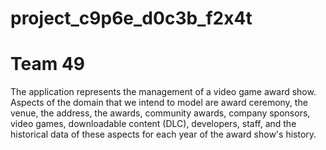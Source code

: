 ﻿# project_c9p6e_d0c3b_f2x4t
 # Team 49 

The application represents the management of a video game award show. Aspects of the domain that we intend to model are award ceremony, the venue, the address, the awards, community awards, company sponsors, video games, downloadable content (DLC), developers, staff, and the historical data of these aspects for each year of the award show's history.
